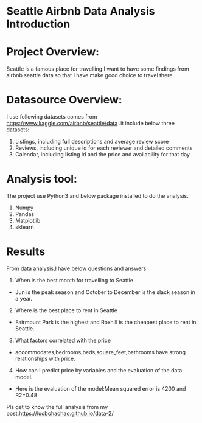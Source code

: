 # Seattle Airbnb Data Analysis Introduction
# Project Overview:
Seattle is a famous place for travelling.I want to have some findings from airbnb seattle data so that I have make good choice to travel there. 


# Datasource Overview:
I use following datasets comes from https://www.kaggle.com/airbnb/seattle/data .it include below three datasets:
1. Listings, including full descriptions and average review score
2. Reviews, including unique id for each reviewer and detailed comments
3. Calendar, including listing id and the price and availability for that day


# Analysis tool:
The project use Python3 and below package installed to do the analysis.
1. Numpy
2. Pandas
3. Matplotlib
4. sklearn


# Results
From data analysis,I have below questions and answers
1. When is the best month for travelling to Seattle
- Jun is the peak season and October to December is the slack season in a year.

2. Where is the best place to rent in Seattle
- Fairmount Park is the highest and Roxhill is the cheapest place to rent in Seattle.

3. What factors correlated with the price
- accommodates,bedrooms,beds,square_feet,bathrooms have strong relationships with price.

4. How can I predict price by variables and the evaluation of the data model.
- Here is the evaluation of the model:Mean squared error is 4200 and R2=0.48


Pls get to know the full analysis from my post:https://luobohaohao.github.io/data-2/
